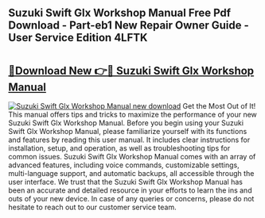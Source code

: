 ## Suzuki Swift Glx Workshop Manual Free Pdf Download - Part-eb1 New Repair Owner Guide - User Service Edition 4LFTK

# <h2><a href="http://bc63305.oget.top/?id=Suzuki+Swift+Glx+Workshop+Manual">🔗Download New 👉🔴 Suzuki Swift Glx Workshop Manual</a></h2>

[![Suzuki Swift Glx Workshop Manual new download](https://i.imgur.com/5g1atiW.png)](http://bc63305.oget.top/?id=Suzuki+Swift+Glx+Workshop+Manual)
Get the Most Out of It! This manual offers tips and tricks to maximize the performance of your new Suzuki Swift Glx Workshop Manual. Before you begin using your Suzuki Swift Glx Workshop Manual, please familiarize yourself with its functions and features by reading this user manual. It includes clear instructions for installation, setup, and operation, as well as troubleshooting tips for common issues. Suzuki Swift Glx Workshop Manual comes with an array of advanced features, including voice commands, customizable settings, multi-language support, and automatic backups, all accessible through the user interface. We trust that the Suzuki Swift Glx Workshop Manual has been an accurate and detailed resource in your efforts to learn the ins and outs of your new device. In case of any queries or concerns, please do not hesitate to reach out to our customer service team.
